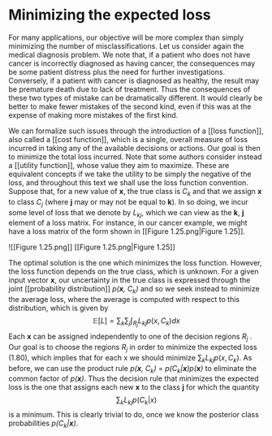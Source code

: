 # Minimizing the expected loss
For many applications, our objective will be more complex than simply minimizing the number of misclassifications. Let us consider again the medical diagnosis problem. We note that, if a patient who does not have cancer is incorrectly diagnosed as having cancer, the consequences may be some patient distress plus the need for further investigations. Conversely, if a patient with cancer is diagnosed as healthy, the result may be premature death due to lack of treatment. Thus the consequences of these two types of mistake can be dramatically different. It would clearly be better to make fewer mistakes of the second kind, even if this was at the expense of making more mistakes of the first kind.

We can formalize such issues through the introduction of a [[loss function]], also
called a [[cost function]], which is a single, overall measure of loss incurred in taking any of the available decisions or actions. Our goal is then to minimize the total loss incurred. Note that some authors consider instead a [[utility function]], whose value they aim to maximize. These are equivalent concepts if we take the utility to be simply the negative of the loss, and throughout this text we shall use the loss function convention. Suppose that, for a new value of **x**, the true class is $C_k$ and that we assign **x** to class $C_j$ (where **j** may or may not be equal to **k**). In so doing, we incur some level of loss that we denote by $L_{kj}$, which we can view as the **k**, **j** element of a loss matrix. For instance, in our cancer example, we might have a loss matrix of the form shown in [[Figure 1.25.png|Figure 1.25]].

![[Figure 1.25.png]]
[[Figure 1.25.png|Figure 1.25]]

The optimal solution is the one which minimizes the loss function. However, the loss function depends on the true class, which is unknown. For a given input vector **x**, our uncertainty in the true class is expressed through the joint [[probability distribution]] *p(**x**, $C_k$)* and so we seek instead to minimize the average loss, where the average is computed with respect to this distribution, which is given by
$$
\mathbb{E}[L] = \sum_k\sum_j\int_{R_j}L_{kj}p(x, C_k)dx
\tag{1.80}
$$
Each **x** can be assigned independently to one of the decision regions $R_j$ . Our goal is to choose the regions $R_j$ in order to minimize the expected loss (1.80), which implies that for each x we should minimize $\sum_k L_{kj}p(x, C_k)$. As before, we can use the product rule *p(**x**, $C_k$)* = *p($C_k$|**x**)p(**x**)* to eliminate the common factor of *p(**x**)*. Thus the decision rule that minimizes the expected loss is the one that assigns each new **x** to the class **j** for which the quantity
$$
\sum_kL_{kj}p(C_k|x)
\tag{1.81}
$$
is a minimum. This is clearly trivial to do, once we know the posterior class probabilities *p($C_k$|**x**)*.
